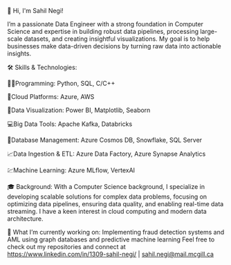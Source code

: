 👋 Hi, I'm Sahil Negi!

I’m a passionate Data Engineer with a strong foundation in Computer Science and expertise in building robust data pipelines, processing large-scale datasets, and creating insightful visualizations.
My goal is to help businesses make data-driven decisions by turning raw data into actionable insights.

🛠 Skills & Technologies:

👩‍💻Programming: Python, SQL, C/C++

🚀Cloud Platforms: Azure, AWS

📑Data Visualization: Power BI, Matplotlib, Seaborn

💻Big Data Tools: Apache Kafka, Databricks

🐙Database Management: Azure Cosmos DB, Snowflake, SQL Server

📈Data Ingestion & ETL: Azure Data Factory, Azure Synapse Analytics

 💹Machine Learning: Azure MLflow, VertexAI

🎓 Background:
With a Computer Science background, I specialize in developing scalable solutions for complex data problems, focusing on optimizing data pipelines, ensuring data quality, and enabling real-time data streaming.
I have a keen interest in cloud computing and modern data architecture.

🚀 What I’m currently working on:
Implementing fraud detection systems and AML using graph databases and predictive machine learning 
Feel free to check out my repositories and connect at https://www.linkedin.com/in/1309-sahil-negi/ | sahil.negi@mail.mcgill.ca

<!---
SAHILLNEGII/SAHILLNEGII is a ✨ special ✨ repository because its `README.md` (this file) appears on your GitHub profile.
You can click the Preview link to take a look at your changes.
--->
